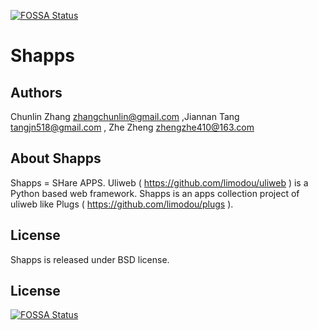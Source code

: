 [![FOSSA Status](https://app.fossa.io/api/projects/git%2Bgithub.com%2FWisdomZheng%2Fshapps.svg?type=shield)](https://app.fossa.io/projects/git%2Bgithub.com%2FWisdomZheng%2Fshapps?ref=badge_shield)

Shapps
========================================

Authors
----------------
Chunlin Zhang <zhangchunlin@gmail.com> ,Jiannan Tang <tangjn518@gmail.com> , Zhe Zheng <zhengzhe410@163.com>

About Shapps
----------------

Shapps = SHare APPS.
Uliweb ( https://github.com/limodou/uliweb ) is a Python based web framework. Shapps is an apps collection project of uliweb like Plugs ( https://github.com/limodou/plugs ).

License
----------------

Shapps is released under BSD license.


## License
[![FOSSA Status](https://app.fossa.io/api/projects/git%2Bgithub.com%2FWisdomZheng%2Fshapps.svg?type=large)](https://app.fossa.io/projects/git%2Bgithub.com%2FWisdomZheng%2Fshapps?ref=badge_large)